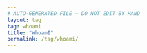 ```yaml
---
# AUTO-GENERATED FILE — DO NOT EDIT BY HAND
layout: tag
tag: whoami
title: "WhoamI"
permalink: /tag/whoami/
---
```

